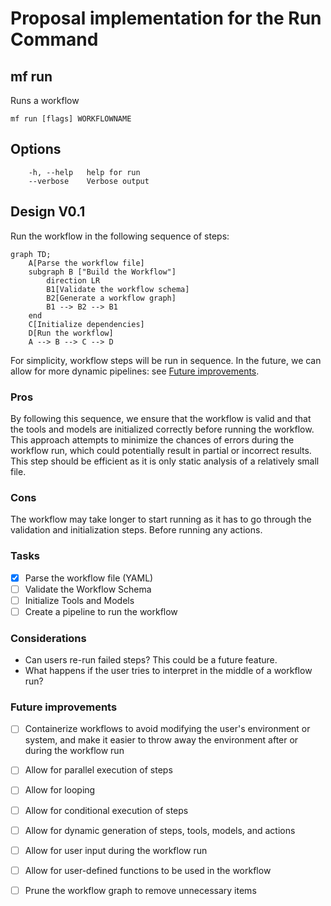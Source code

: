 # Proposal implementation for the Run Command

## mf run

Runs a workflow

```text
mf run [flags] WORKFLOWNAME
```

## Options

```text
    -h, --help   help for run
    --verbose    Verbose output
```

## Design V0.1

Run the workflow in the following sequence of steps:

```mermaid
graph TD;
    A[Parse the workflow file]
    subgraph B ["Build the Workflow"]
        direction LR 
        B1[Validate the workflow schema]
        B2[Generate a workflow graph]
        B1 --> B2 --> B1
    end
    C[Initialize dependencies]
    D[Run the workflow]
    A --> B --> C --> D
```

For simplicity, workflow steps will be run in sequence. In the future, we can allow for more dynamic pipelines: see [Future improvements](#future-improvements).

### Pros

By following this sequence, we ensure that the workflow is valid and that the tools and models are initialized correctly before running the workflow. This approach attempts to minimize the chances of errors during the workflow run, which could potentially result in partial or incorrect results. This step should be efficient as it is only static analysis of a relatively small file.

### Cons

The workflow may take longer to start running as it has to go through the validation and initialization steps. Before running any actions. 

### Tasks

- [x] Parse the workflow file (YAML)
- [ ] Validate the Workflow Schema
- [ ] Initialize Tools and Models
- [ ] Create a pipeline to run the workflow

### Considerations

- Can users re-run failed steps? This could be a future feature.
- What happens if the user tries to interpret in the middle of a workflow run?




### Future improvements

- [ ] Containerize workflows to avoid modifying the user's environment or system, and make it easier to throw away the environment after or during the workflow run
- [ ] Allow for parallel execution of steps
- [ ] Allow for looping
- [ ] Allow for conditional execution of steps
- [ ] Allow for dynamic generation of steps, tools, models, and actions
- [ ] Allow for user input during the workflow run
- [ ] Allow for user-defined functions to be used in the workflow
- [ ] Prune the workflow graph to remove unnecessary items


